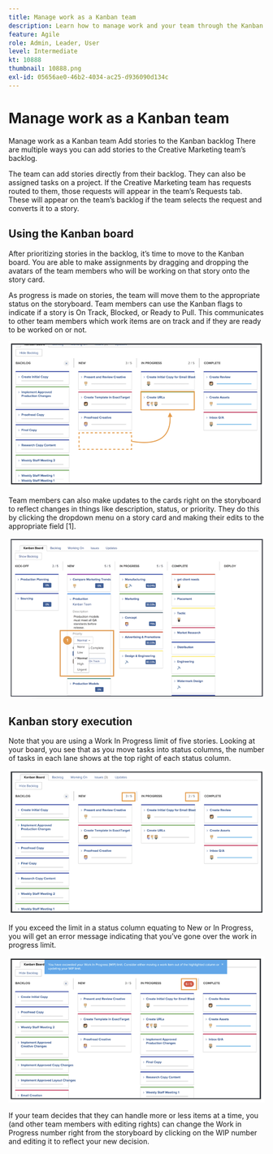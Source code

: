 ```yaml
---
title: Manage work as a Kanban team
description: Learn how to manage work and your team through the Kanban teams page.
feature: Agile
role: Admin, Leader, User
level: Intermediate
kt: 10888
thumbnail: 10888.png
exl-id: 05656ae0-46b2-4034-ac25-d936090d134c
---
```

# Manage work as a Kanban team

Manage work as a Kanban team
Add stories to the Kanban backlog 
There are multiple ways you can add stories to the Creative Marketing team’s backlog.  

The team can add stories directly from their backlog. 
They can also be assigned tasks on a project. If the Creative Marketing team has requests routed to them, those requests will appear in the team’s Requests tab. These will appear on the team’s backlog if the team selects the request and converts it to a story. 
 

## Using the Kanban board 

After prioritizing stories in the backlog, it’s time to move to the Kanban board. You are able to make assignments by dragging and dropping the avatars of the team members who will be working on that story onto the story card. 


As progress is made on stories, the team will move them to the appropriate status on the storyboard. Team members can use the Kanban flags to indicate if a story is On Track, Blocked, or Ready to Pull. This communicates to other team members which work items are on track and if they are ready to be worked on or not.

![Kanban cards](assets/kanban-01.png)

Team members can also make updates to the cards right on the storyboard to reflect changes in things like description, status, or priority. They do this by clicking the dropdown menu on a story card and making their edits to the appropriate field [1]. 

![Kanban card status](assets/kanban-02.png)

## Kanban story execution  

Note that you are using a Work In Progress limit of five stories. Looking at your board, you see that as you move tasks into status columns, the number of tasks in each lane shows at the top right of each status column.

![Kanban WIP limits](assets/kanban-03.png)

If you exceed the limit in a status column equating to New or In Progress, you will get an error message indicating that you’ve gone over the work in progress limit. 

![Exceed WIP limits](assets/kanban-04.png)

If your team decides that they can handle more or less items at a time, you (and other team members with editing rights) can change the Work in Progress number right from the storyboard by clicking on the WIP number and editing it to reflect your new decision.
